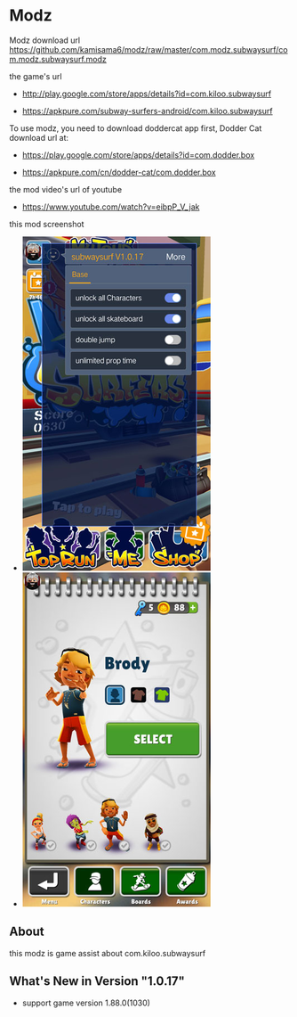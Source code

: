 # Modz

Modz download url https://github.com/kamisama6/modz/raw/master/com.modz.subwaysurf/com.modz.subwaysurf.modz

the game's url

* http://play.google.com/store/apps/details?id=com.kiloo.subwaysurf

* https://apkpure.com/subway-surfers-android/com.kiloo.subwaysurf

To use modz, you need to download doddercat app first, Dodder Cat download url at:

* https://play.google.com/store/apps/details?id=com.dodder.box

* https://apkpure.com/cn/dodder-cat/com.dodder.box
                	  
the mod video's url of youtube

* https://www.youtube.com/watch?v=eibpP_V_jak

this mod screenshot

* ![](https://github.com/kamisama6/modz/blob/master/com.modz.subwaysurf/screenshot/modz1.jpg)
* ![](https://github.com/kamisama6/modz/blob/master/com.modz.subwaysurf/screenshot/modz2.jpg)

## About

this modz is game assist about com.kiloo.subwaysurf

## What's New in Version "1.0.17"

* support game version 1.88.0(1030) 
